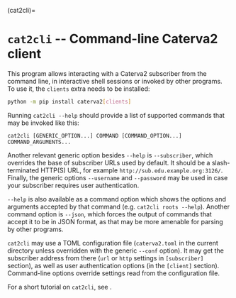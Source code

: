 (cat2cli)=
# `cat2cli` -- Command-line Caterva2 client

This program allows interacting with a Caterva2 subscriber from the command line, in interactive shell sessions or invoked by other programs.  To use it, the `clients` extra needs to be installed:

```sh
python -m pip install caterva2[clients]
```

Running `cat2cli --help` should provide a list of supported commands that may be invoked like this:

```
cat2cli [GENERIC_OPTION...] COMMAND [COMMAND_OPTION...] COMMAND_ARGUMENTS...
```

Another relevant generic option besides `--help` is `--subscriber`, which overrides the base of subscriber URLs used by default.  It should be a slash-terminated HTTP(S) URL, for example `http://sub.edu.example.org:3126/`.  Finally, the generic options `--username` and `--password` may be used in case your subscriber requires user authentication.

`--help` is also available as a command option which shows the options and arguments accepted by that command (e.g. `cat2cli roots --help`).  Another command option is `--json`, which forces the output of commands that accept it to be in JSON format, as that may be more amenable for parsing by other programs.

`cat2cli` may use a TOML configuration file (`caterva2.toml` in the current directory unless overridden with the generic `--conf` option).  It may get the subscriber address from there (`url` or `http` settings in `[subscriber]` section), as well as user authentication options (in the `[client]` section).  Command-line options override settings read from the configuration file.

For a short tutorial on `cat2cli`, see [](Using-the-command-line-client).
